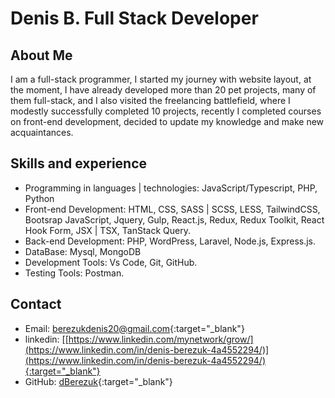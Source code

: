 # Denis B. Full Stack Developer

## About Me

I am a full-stack programmer, I started my journey with website layout, at the moment, I have already developed more than 20 pet projects, many of them full-stack, and I also visited the freelancing battlefield, where I modestly successfully completed 10 projects, recently I completed courses on front-end development, decided to update my knowledge and make new acquaintances.

## Skills and experience

- Programming in languages | technologies: JavaScript/Typescript, PHP, Python
- Front-end Development: HTML, CSS, SASS | SCSS, LESS, TailwindCSS, Bootsrap JavaScript, Jquery, Gulp, React.js, Redux, Redux Toolkit, React Hook Form, JSX | TSX, TanStack Query.
- Back-end Development: PHP, WordPress, Laravel, Node.js, Express.js.
- DataBase: Mysql, MongoDB
- Development Tools: Vs Code, Git, GitHub.
- Testing Tools: Postman.

## Contact

- Email: [berezukdenis20@gmail.com](mailto:berezukdenis20@gmail.com){:target="_blank"}
- linkedin: [[https://www.linkedin.com/mynetwork/grow/](https://www.linkedin.com/in/denis-berezuk-4a4552294/)](https://www.linkedin.com/in/denis-berezuk-4a4552294/){:target="_blank"}
- GitHub: [dBerezuk](https://github.com/dBerezuk){:target="_blank"}
